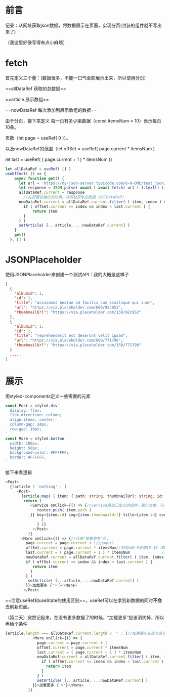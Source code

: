 # 前言

记录：从网址获取json数据，将数据展示在页面，实现分页(封装的组件就不写出来了)

（我这里好像写得有点小麻烦）

# fetch

首先定义三个量：(数据很多，不能一口气全部展示出来，所以使用分页)

==allDataRef 获取的总数据==

==article 展示数组==

==nowDataRef 每次添加到展示数组的数据==

由于分页，接下来定义 每一页有多少条数据（const itemsNum = 10）表示每页10条。

页数（let page = useRef( 0 )）。

以及nowDataRef的范围（let offSet = useRef( page.current * itemsNum )

  let last = useRef( ( page.current + 1 ) * itemsNum )）

```typescript
let allDataRef = useRef( [] )
useEffect( () => {
    async function get() {
      let url = 'https://my-json-server.typicode.com/G-H-OME/test_json/posts'
      let response = JSON.parse( await ( await fetch( url ) ).text() )//基操
      allDataRef.current = response
        //在页面初始化的时候，从网址获取总数据（allDataRef）
      nowDataRef.current = allDataRef.current.filter( ( item, index ) => {
        if ( offSet.current <= index && index < last.current ) {
            return item
        }
      } )
      setArticle( [...article, ...nowDataRef.current] )
    }
    get()
  }, [] )
```

# JSONPlaceholder

使用JSONPlaceholder来创建一个测试API：我的大概是这样子

```json
[
  {
    "albumId": 1,
    "id": 1,
    "title": "accusamus beatae ad facilis cum similique qui sunt",
    "url": "https://via.placeholder.com/600/92c952",
    "thumbnailUrl": "https://via.placeholder.com/150/92c952"
  },
  {
    "albumId": 1,
    "id": 2,
    "title": "reprehenderit est deserunt velit ipsam",
    "url": "https://via.placeholder.com/600/771796",
    "thumbnailUrl": "https://via.placeholder.com/150/771796"
  }
  .....
]
```

# 展示

用styled-components定义一些需要的元素

```typescript
const Post = styled.div`
  display: flex;
  flex-direction: column;
  align-items: center;
  column-gap: 24px;
  row-gap: 10px;
`
const More = styled.button`
  width: 100px;
  height: 50px;
  background-color: #FFFFFF;
  border: #FFFFFF;
`
```

接下来看逻辑

```typescript
<Post>
  {!article ? 'nothing' : (
     <Post>
       {article.map( ( item: { path: string, thumbnailUrl: string; id: string; title: string; } ) => {//对展示数组article进行遍历
        return (
           <Service onClick={() => {//Service是自己定义的组件，展示文章，可点击跳转
              router.push( item.path )
           }} key={item.id} img={item.thumbnailUrl} title={item.id} content={item.title}></Service>
                )
              } )}
            </Post>
          )}
       <More onClick={() => {//点击“查看更多”后，
         page.current = page.current + 1//page+1
         offSet.current = page.current * itemsNum//范围从0-9变成10-19（数组下标从
         last.current = ( page.current + 1 ) * itemsNum              //0开始）
         nowDataRef.current = allDataRef.current.filter( ( item, index ) => {
         if ( offSet.current <= index && index < last.current ) {
            return item
           }
         } )
          setArticle( [...article, ...nowDataRef.current] )
         }}>加载更多 {'>'}</More>
        </Post>
```

==注意useRef和useState的使用区别==，useRef可以在拿到新数据的同时**不会**去刷新页面。

（第二天）突然记起来，在没有更多数据了的时候，“加载更多”应该消失掉，所以再给个条件

```typescript
{article.length === allDataRef.current.length ? '' : (//如果展示长度与总长度一样
            <More onClick={() => {
              page.current = page.current + 1
              offSet.current = page.current * itemsNum
              last.current = ( page.current + 1 ) * itemsNum
              nowDataRef.current = allDataRef.current.filter( ( item, index ) => {
                if ( offSet.current <= index && index < last.current ) {
                  return item
                }
              } )
              setArticle( [...article, ...nowDataRef.current] )
            }}>加载更多 {'>'}</More>
          )}
```


